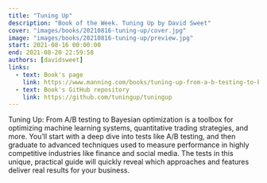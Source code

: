 ```yaml
---
title: "Tuning Up"
description: "Book of the Week. Tuning Up by David Sweet"
cover: "images/books/20210816-tuning-up/cover.jpg"
image: "images/books/20210816-tuning-up/preview.jpg"
start: 2021-08-16 00:00:00
end: 2021-08-20 22:59:58
authors: [davidsweet]
links: 
  - text: Book's page
    link: https://www.manning.com/books/tuning-up-from-a-b-testing-to-bayesian-optimization
  - text: Book's GitHub repository
    link: https://github.com/tuningup/tuningup
---
```


Tuning Up: From A/B testing to Bayesian optimization is a toolbox for optimizing machine learning systems,
quantitative trading strategies, and more. You’ll start with a deep dive into tests like A/B testing,
and then graduate to advanced techniques used to measure performance in highly competitive industries
like finance and social media. The tests in this unique, practical guide will quickly reveal which
approaches and features deliver real results for your business.
